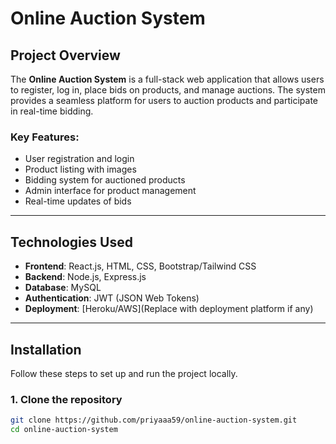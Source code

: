 # Online Auction System

## Project Overview

The **Online Auction System** is a full-stack web application that allows users to register, log in, place bids on products, and manage auctions. The system provides a seamless platform for users to auction products and participate in real-time bidding.

### Key Features:
- User registration and login
- Product listing with images
- Bidding system for auctioned products
- Admin interface for product management
- Real-time updates of bids

---

## Technologies Used

- **Frontend**: React.js, HTML, CSS, Bootstrap/Tailwind CSS
- **Backend**: Node.js, Express.js
- **Database**: MySQL
- **Authentication**: JWT (JSON Web Tokens)
- **Deployment**: [Heroku/AWS](Replace with deployment platform if any)

---

## Installation

Follow these steps to set up and run the project locally.

### 1. Clone the repository
```bash
git clone https://github.com/priyaaa59/online-auction-system.git
cd online-auction-system
